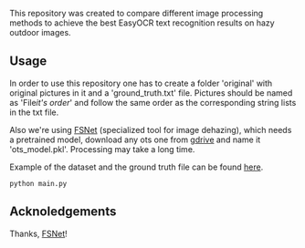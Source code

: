 This repository was created to compare different image processing methods to achieve the best EasyOCR text recognition results on hazy outdoor images.

## Usage
In order to use this repository one has to create a folder 'original' with original pictures in it and a 'ground_truth.txt' file. Pictures should be named as 'File*it's order*' and follow the same order as the corresponding string lists in the txt file.  

Also we're using [FSNet](https://github.com/c-yn/FSNet/tree/main) (specialized tool for image dehazing), which needs a pretrained model, download any ots one from [gdrive](https://drive.google.com/drive/folders/1AxZ7TbLYBLclOEe2F6YsrVkafMMXFmFs) and name it 'ots_model.pkl'. Processing may take a long time.

Example of the dataset and the ground truth file can be found [here](https://drive.google.com/drive/folders/1lbePqSww66iGddPmBdCAXud4Q8uzyL1q?usp=sharing).

~~~
python main.py
~~~

## Acknoledgements

Thanks, [FSNet](https://github.com/c-yn/FSNet/tree/main)!


